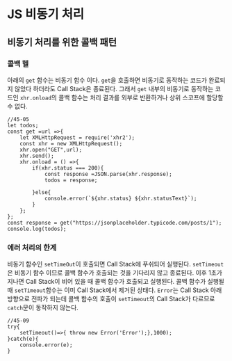 # JS 비동기 처리

## 비동기 처리를 위한 콜백 패턴
### 콜백 헬
아래의 `get` 함수는 비동기 함수 이다. `get`을 호출하면 비동기로 동작하는 코드가 완료되지 않았다 하더라도 Call Stack은 종료된다.
그래서 `get` 내부의 비동기로 동작하는 코드인 `xhr.onload`의 콜백 함수는 처리 결과를 외부로 반환하거나 상위 스코프에 할당할 수 없다.
```
//45-05
let todos;
const get =url =>{
    let XMLHttpRequest = require('xhr2');
    const xhr = new XMLHttpRequest();
    xhr.open("GET",url);
    xhr.send();
    xhr.onload = () =>{
        if(xhr.status === 200){
            const response =JSON.parse(xhr.response);
            todos = response;

        }else{
            console.error(`${xhr.status} ${xhr.statusText}`);
        }
    };
};
const response = get("https://jsonplaceholder.typicode.com/posts/1");
console.log(todos); 
```
### 에러 처리의 한계
비동기 함수인 `setTimeOut`이 호출되면 Call Stack에 푸쉬되어 실행된다.
`setTimeout`은 비동기 함수 이므로 콜백 함수가 호출되는 것을 기다리지 않고 종료된다.
이후 1초가 지나면 Call Stack이 비어 있을 때 콜백 함수가 호출되고 실행된다.
콜백 함수가 실행될 때 `setTimeout`함수는 이미 Call Stack에서 제거된 상태다.
`Error`는 Call Stack 아래 방향으로 전파가 되는데 콜백 함수의 호출이 `setTimeout`의 Call Stack가 다르므로 `catch`문이 동작하지 않는다.

```
//45-09
try{
	setTimeout()=>{ throw new Error('Error');},1000);
}catch(e){
	console.error(e);
}
```
